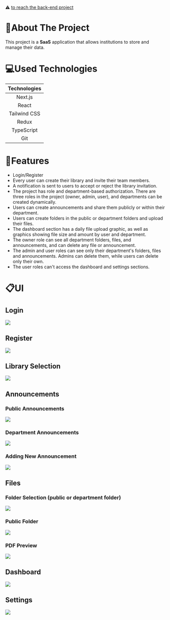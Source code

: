 ⚠ [to reach the back-end project](https://github.com/Mustafa-Nazir/StorageApp)

# 📄About The Project
This project is a **SaaS** application that allows institutions to store and manage their data.

# 💻Used Technologies
|Technologies|
|:---:|
|Next.js|
|React|
|Tailwind CSS|
|Redux|
|TypeScript|
|Git|

# 🔑Features
* Login/Register
* Every user can create their library and invite their team members.
* A notification is sent to users to accept or reject the library invitation.
* The project has role and department-based authorization. There are three roles in the project (owner, admin, user), and departments can be created dynamically.
* Users can create announcements and share them publicly or within their department.
* Users can create folders in the public or department folders and upload their files.
* The dashboard section has a daily file upload graphic, as well as graphics showing file size and amount by user and department.
* The owner role can see all department folders, files, and announcements, and can delete any file or announcement.
* The admin and user roles can see only their department's folders, files and announcements. Admins can delete them, while users can delete only their own.
* The user roles can't access the dashboard and settings sections.

# 📋UI

## Login
![](ApplicationImages/login.PNG)

## Register
![](ApplicationImages/register.PNG)

## Library Selection
![](ApplicationImages/library.PNG)

## Announcements
### Public Announcements
![](ApplicationImages/announcement1.PNG)

### Department Announcements
![](ApplicationImages/announcement2.PNG)

### Adding New Announcement
![](ApplicationImages/announcement3.PNG)

## Files

### Folder Selection (public or department folder)
![](ApplicationImages/files1.PNG)

### Public Folder
![](ApplicationImages/files2.PNG)

### PDF Preview
![](ApplicationImages/files3.PNG)

## Dashboard
![](ApplicationImages/dashboard.PNG)

## Settings
![](ApplicationImages/settings.PNG)
